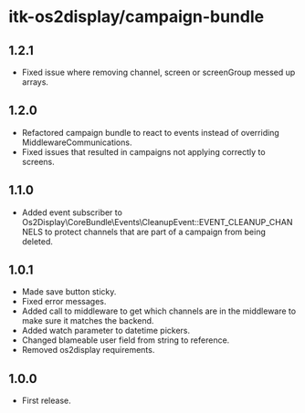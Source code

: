 # itk-os2display/campaign-bundle

## 1.2.1

* Fixed issue where removing channel, screen or screenGroup messed up arrays.

## 1.2.0

* Refactored campaign bundle to react to events instead of overriding MiddlewareCommunications.
* Fixed issues that resulted in campaigns not applying correctly to screens.

## 1.1.0

* Added event subscriber to Os2Display\CoreBundle\Events\CleanupEvent::EVENT_CLEANUP_CHANNELS to protect channels that are part of a campaign from being deleted. 

## 1.0.1

* Made save button sticky.
* Fixed error messages.
* Added call to middleware to get which channels are in the middleware
  to make sure it matches the backend.
* Added watch parameter to datetime pickers.
* Changed blameable user field from string to reference.
* Removed os2display requirements.

## 1.0.0

* First release.
